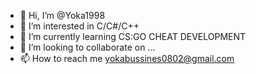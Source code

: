 - 👋 Hi, I’m @Yoka1998
- 👀 I’m interested in C/C#/C++
- 🌱 I’m currently learning CS:GO CHEAT DEVELOPMENT
- 💞️ I’m looking to collaborate on ...
- 📫 How to reach me yokabussines0802@gmail.com

<!---
Yoka1998/Yoka1998 is a ✨ special ✨ repository because its `README.md` (this file) appears on your GitHub profile.
You can click the Preview link to take a look at your changes.
--->
